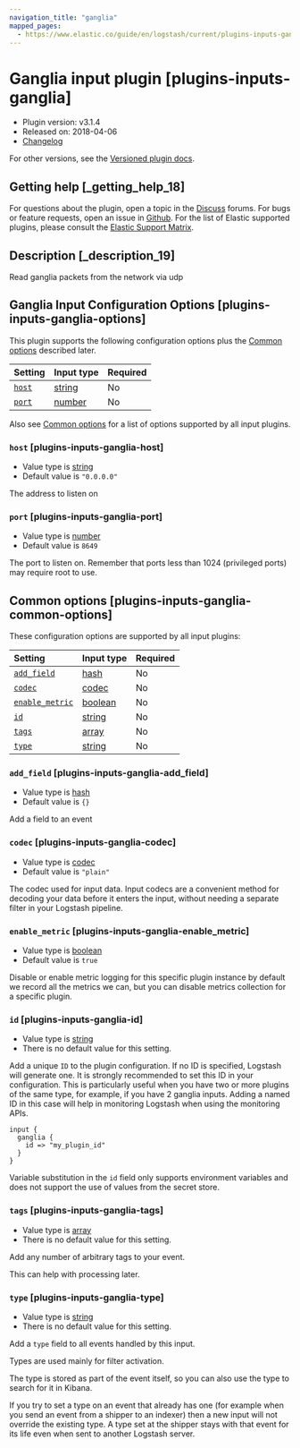 ```yaml
---
navigation_title: "ganglia"
mapped_pages:
  - https://www.elastic.co/guide/en/logstash/current/plugins-inputs-ganglia.html
---
```


# Ganglia input plugin [plugins-inputs-ganglia]

* Plugin version: v3.1.4
* Released on: 2018-04-06
* [Changelog](https://github.com/logstash-plugins/logstash-input-ganglia/blob/v3.1.4/CHANGELOG.md)

For other versions, see the [Versioned plugin docs](https://www.elastic.co/guide/en/logstash-versioned-plugins/current/input-ganglia-index.html).

## Getting help [_getting_help_18]

For questions about the plugin, open a topic in the [Discuss](http://discuss.elastic.co) forums. For bugs or feature requests, open an issue in [Github](https://github.com/logstash-plugins/logstash-input-ganglia). For the list of Elastic supported plugins, please consult the [Elastic Support Matrix](https://www.elastic.co/support/matrix#logstash_plugins).

## Description [_description_19]

Read ganglia packets from the network via udp

## Ganglia Input Configuration Options [plugins-inputs-ganglia-options]

This plugin supports the following configuration options plus the [Common options](plugins-inputs-ganglia.md#plugins-inputs-ganglia-common-options) described later.

| Setting | Input type | Required |
| :- | :- | :- |
| [`host`](plugins-inputs-ganglia.md#plugins-inputs-ganglia-host) | [string](value-types.md#string) | No |
| [`port`](plugins-inputs-ganglia.md#plugins-inputs-ganglia-port) | [number](value-types.md#number) | No |

Also see [Common options](plugins-inputs-ganglia.md#plugins-inputs-ganglia-common-options) for a list of options supported by all input plugins.

### `host` [plugins-inputs-ganglia-host]

* Value type is [string](value-types.md#string)
* Default value is `"0.0.0.0"`

The address to listen on

### `port` [plugins-inputs-ganglia-port]

* Value type is [number](value-types.md#number)
* Default value is `8649`

The port to listen on. Remember that ports less than 1024 (privileged ports) may require root to use.

## Common options [plugins-inputs-ganglia-common-options]

These configuration options are supported by all input plugins:

| Setting | Input type | Required |
| :- | :- | :- |
| [`add_field`](plugins-inputs-ganglia.md#plugins-inputs-ganglia-add_field) | [hash](value-types.md#hash) | No |
| [`codec`](plugins-inputs-ganglia.md#plugins-inputs-ganglia-codec) | [codec](value-types.md#codec) | No |
| [`enable_metric`](plugins-inputs-ganglia.md#plugins-inputs-ganglia-enable_metric) | [boolean](value-types.md#boolean) | No |
| [`id`](plugins-inputs-ganglia.md#plugins-inputs-ganglia-id) | [string](value-types.md#string) | No |
| [`tags`](plugins-inputs-ganglia.md#plugins-inputs-ganglia-tags) | [array](value-types.md#array) | No |
| [`type`](plugins-inputs-ganglia.md#plugins-inputs-ganglia-type) | [string](value-types.md#string) | No |

### `add_field` [plugins-inputs-ganglia-add_field]

* Value type is [hash](value-types.md#hash)
* Default value is `{}`

Add a field to an event

### `codec` [plugins-inputs-ganglia-codec]

* Value type is [codec](value-types.md#codec)
* Default value is `"plain"`

The codec used for input data. Input codecs are a convenient method for decoding your data before it enters the input, without needing a separate filter in your Logstash pipeline.

### `enable_metric` [plugins-inputs-ganglia-enable_metric]

* Value type is [boolean](value-types.md#boolean)
* Default value is `true`

Disable or enable metric logging for this specific plugin instance by default we record all the metrics we can, but you can disable metrics collection for a specific plugin.

### `id` [plugins-inputs-ganglia-id]

* Value type is [string](value-types.md#string)
* There is no default value for this setting.

Add a unique `ID` to the plugin configuration. If no ID is specified, Logstash will generate one. It is strongly recommended to set this ID in your configuration. This is particularly useful when you have two or more plugins of the same type, for example, if you have 2 ganglia inputs. Adding a named ID in this case will help in monitoring Logstash when using the monitoring APIs.

```
input {
  ganglia {
    id => "my_plugin_id"
  }
}
```

Variable substitution in the `id` field only supports environment variables and does not support the use of values from the secret store.

### `tags` [plugins-inputs-ganglia-tags]

* Value type is [array](value-types.md#array)
* There is no default value for this setting.

Add any number of arbitrary tags to your event.

This can help with processing later.

### `type` [plugins-inputs-ganglia-type]

* Value type is [string](value-types.md#string)
* There is no default value for this setting.

Add a `type` field to all events handled by this input.

Types are used mainly for filter activation.

The type is stored as part of the event itself, so you can also use the type to search for it in Kibana.

If you try to set a type on an event that already has one (for example when you send an event from a shipper to an indexer) then a new input will not override the existing type. A type set at the shipper stays with that event for its life even when sent to another Logstash server.
